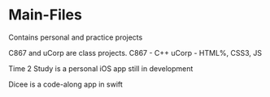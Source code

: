 # Main-Files
Contains personal and practice projects

C867 and uCorp are class projects.
C867 - C++
uCorp - HTML%, CSS3, JS

Time 2 Study is a personal iOS app still in development

Dicee is a code-along app in swift
